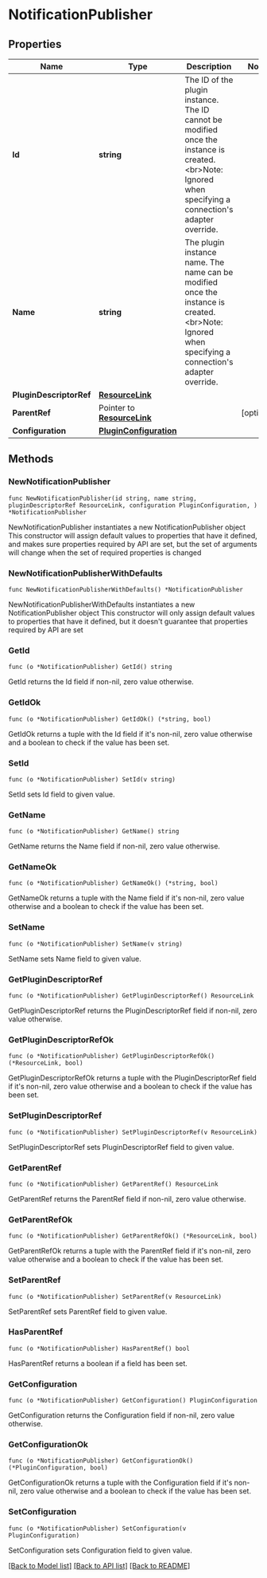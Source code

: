 # NotificationPublisher

## Properties

Name | Type | Description | Notes
------------ | ------------- | ------------- | -------------
**Id** | **string** | The ID of the plugin instance. The ID cannot be modified once the instance is created.&lt;br&gt;Note: Ignored when specifying a connection&#39;s adapter override. | 
**Name** | **string** | The plugin instance name. The name can be modified once the instance is created.&lt;br&gt;Note: Ignored when specifying a connection&#39;s adapter override. | 
**PluginDescriptorRef** | [**ResourceLink**](ResourceLink.md) |  | 
**ParentRef** | Pointer to [**ResourceLink**](ResourceLink.md) |  | [optional] 
**Configuration** | [**PluginConfiguration**](PluginConfiguration.md) |  | 

## Methods

### NewNotificationPublisher

`func NewNotificationPublisher(id string, name string, pluginDescriptorRef ResourceLink, configuration PluginConfiguration, ) *NotificationPublisher`

NewNotificationPublisher instantiates a new NotificationPublisher object
This constructor will assign default values to properties that have it defined,
and makes sure properties required by API are set, but the set of arguments
will change when the set of required properties is changed

### NewNotificationPublisherWithDefaults

`func NewNotificationPublisherWithDefaults() *NotificationPublisher`

NewNotificationPublisherWithDefaults instantiates a new NotificationPublisher object
This constructor will only assign default values to properties that have it defined,
but it doesn't guarantee that properties required by API are set

### GetId

`func (o *NotificationPublisher) GetId() string`

GetId returns the Id field if non-nil, zero value otherwise.

### GetIdOk

`func (o *NotificationPublisher) GetIdOk() (*string, bool)`

GetIdOk returns a tuple with the Id field if it's non-nil, zero value otherwise
and a boolean to check if the value has been set.

### SetId

`func (o *NotificationPublisher) SetId(v string)`

SetId sets Id field to given value.


### GetName

`func (o *NotificationPublisher) GetName() string`

GetName returns the Name field if non-nil, zero value otherwise.

### GetNameOk

`func (o *NotificationPublisher) GetNameOk() (*string, bool)`

GetNameOk returns a tuple with the Name field if it's non-nil, zero value otherwise
and a boolean to check if the value has been set.

### SetName

`func (o *NotificationPublisher) SetName(v string)`

SetName sets Name field to given value.


### GetPluginDescriptorRef

`func (o *NotificationPublisher) GetPluginDescriptorRef() ResourceLink`

GetPluginDescriptorRef returns the PluginDescriptorRef field if non-nil, zero value otherwise.

### GetPluginDescriptorRefOk

`func (o *NotificationPublisher) GetPluginDescriptorRefOk() (*ResourceLink, bool)`

GetPluginDescriptorRefOk returns a tuple with the PluginDescriptorRef field if it's non-nil, zero value otherwise
and a boolean to check if the value has been set.

### SetPluginDescriptorRef

`func (o *NotificationPublisher) SetPluginDescriptorRef(v ResourceLink)`

SetPluginDescriptorRef sets PluginDescriptorRef field to given value.


### GetParentRef

`func (o *NotificationPublisher) GetParentRef() ResourceLink`

GetParentRef returns the ParentRef field if non-nil, zero value otherwise.

### GetParentRefOk

`func (o *NotificationPublisher) GetParentRefOk() (*ResourceLink, bool)`

GetParentRefOk returns a tuple with the ParentRef field if it's non-nil, zero value otherwise
and a boolean to check if the value has been set.

### SetParentRef

`func (o *NotificationPublisher) SetParentRef(v ResourceLink)`

SetParentRef sets ParentRef field to given value.

### HasParentRef

`func (o *NotificationPublisher) HasParentRef() bool`

HasParentRef returns a boolean if a field has been set.

### GetConfiguration

`func (o *NotificationPublisher) GetConfiguration() PluginConfiguration`

GetConfiguration returns the Configuration field if non-nil, zero value otherwise.

### GetConfigurationOk

`func (o *NotificationPublisher) GetConfigurationOk() (*PluginConfiguration, bool)`

GetConfigurationOk returns a tuple with the Configuration field if it's non-nil, zero value otherwise
and a boolean to check if the value has been set.

### SetConfiguration

`func (o *NotificationPublisher) SetConfiguration(v PluginConfiguration)`

SetConfiguration sets Configuration field to given value.



[[Back to Model list]](../README.md#documentation-for-models) [[Back to API list]](../README.md#documentation-for-api-endpoints) [[Back to README]](../README.md)


